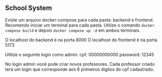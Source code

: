 ## School System

Existe um arquivo docker-compose para cada pasta: backend e frontend.
Recomendo iniciar um terminal para cada pasta.
Utilize o comando `docker compose build` e depois `docker compose up -d` em ambos terminais.

O localhost do backend é na porta 8000
O localhost do frontend é na porta 5173

Utilize o seguinte login como admin:
cpf: 00000000000
password: 12345

No login admin você pode criar novos professores. Cada professor criado terá um login que corresponde aos 6 primeiros digítos do cpf cadastrado.